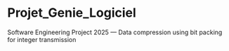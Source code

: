 # Projet_Genie_Logiciel
Software Engineering Project 2025 — Data compression using bit packing for integer transmission
